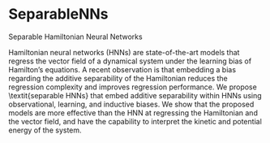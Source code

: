 # SeparableNNs
Separable Hamiltonian Neural Networks

Hamiltonian neural networks (HNNs) are state-of-the-art models that regress the vector field of a dynamical system under the learning bias of Hamilton’s equations. 
A recent observation is that embedding a bias regarding the additive separability of the Hamiltonian reduces the regression complexity and improves regression performance.
We propose \textit{separable HNNs} that embed additive separability within HNNs using observational, learning, and inductive biases. We show that the proposed models are more effective than the HNN at regressing the Hamiltonian and the vector field, and have the capability to interpret the kinetic and potential energy of the system. 




